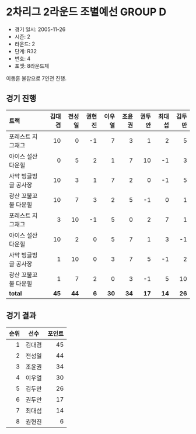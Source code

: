 # 2차리그 2라운드 조별예선 GROUP D

- 경기 일시: 2005-11-26
- 시즌: 2
- 라운드: 2
- 단계: R32
- 번호: 4
- 포맷: 8라운드제



이동훈 불참으로 7인전 진행.

## 경기 진행

| 트랙 | 김대겸 | 전성일 | 권현진 | 이우열 | 조윤권 | 권두안 | 최대섭 | 김두만 |
|:---|---:|---:|---:|---:|---:|---:|---:|---:|
| 포레스트 지그재그 | 10 | 0 | -1 | 7 | 3 | 1 | 2 | 5 |
| 아이스 설산 다운힐 | 0 | 5 | 2 | 1 | 7 | 10 | -1 | 3 |
| 사막 빙글빙글 공사장 | 10 | 3 | 1 | 7 | 2 | 0 | -1 | 5 |
| 광산 꼬불꼬불 다운힐 | 10 | 7 | 3 | 2 | 5 | -1 | 0 | 1 |
| 포레스트 지그재그 | 3 | 10 | -1 | 5 | 0 | 2 | 7 | 1 |
| 아이스 설산 다운힐 | 10 | 2 | 0 | 5 | 7 | 1 | 3 | -1 |
| 사막 빙글빙글 공사장 | 1 | 10 | 0 | 3 | 7 | 5 | -1 | 2 |
| 광산 꼬불꼬불 다운힐 | 1 | 7 | 2 | 0 | 3 | -1 | 5 | 10 |
| __total__ | __45__ | __44__ | __6__ | __30__ | __34__ | __17__ | __14__ | __26__ |




## 경기 결과

| 순위 | 선수 | 포인트 |
|---:|:---:|---:|
| 1 | 김대겸 | 45 |
| 2 | 전성일 | 44 |
| 3 | 조윤권 | 34 |
| 4 | 이우열 | 30 |
| 5 | 김두만 | 26 |
| 6 | 권두안 | 17 |
| 7 | 최대섭 | 14 |
| 8 | 권현진 | 6 |

